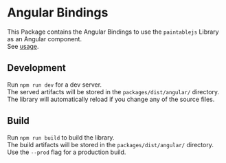 # Angular Bindings

This Package contains the Angular Bindings to use the `paintablejs` Library as an Angular component.  
See [usage](../../../docs/Angular.md).

## Development

Run `npm run dev` for a dev server.  
The served artifacts will be stored in the `packages/dist/angular/` directory.  
The library will automatically reload if you change any of the source files.

## Build

Run `npm run build` to build the library.  
The build artifacts will be stored in the `packages/dist/angular/` directory.  
Use the `--prod` flag for a production build.

